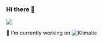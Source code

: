 ### Hi there 👋

![](https://komarev.com/ghpvc/?username=developer-shivam&color=blue)

🔭 I’m currently working on ![Klimatic](https://github.com/developer-shivam/Klimatic)

<!--
**developer-shivam/developer-shivam** is a ✨ _special_ ✨ repository because its `README.md` (this file) appears on your GitHub profile.

Here are some ideas to get you started:


- 🌱 I’m currently learning ...
- 👯 I’m looking to collaborate on ...
- 🤔 I’m looking for help with ...
- 💬 Ask me about ...
- 📫 How to reach me: ...
- 😄 Pronouns: ...
- ⚡ Fun fact: ...
-->
